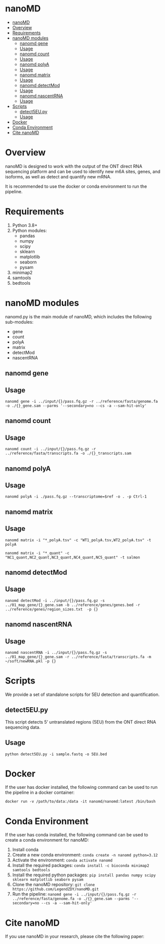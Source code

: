 # nanoMD
<!-- TOC -->

- [nanoMD](#nanomd)
- [Overview](#overview)
- [Requirements](#requirements)
- [nanoMD modules](#nanomd-modules)
    - [nanomd gene](#nanomd-gene)
    - [Usage](#usage)
    - [nanomd count](#nanomd-count)
    - [Usage](#usage)
    - [nanomd polyA](#nanomd-polya)
    - [Usage](#usage)
    - [nanomd matrix](#nanomd-matrix)
    - [Usage](#usage)
    - [nanomd detectMod](#nanomd-detectmod)
    - [Usage](#usage)
    - [nanomd nascentRNA](#nanomd-nascentrna)
    - [Usage](#usage)
- [Scripts](#scripts)
    - [detect5EU.py](#detect5eupy)
    - [Usage](#usage)
- [Docker](#docker)
- [Conda Environment](#conda-environment)
- [Cite nanoMD](#cite-nanomd)

<!-- /TOC -->


# Overview

nanoMD  is designed to work with the output of the ONT direct RNA sequencing platform and can be used to identify new m6A sites, genes, and isoforms, as well as detect and quantify new mRNA. 

It is recommended to use the docker or conda environment to run the pipeline.

# Requirements

1. Python 3.8+
2. Python modules:
    - pandas
    - numpy
    - scipy
    - sklearn
    - matplotlib
    - seaborn
    - pysam
3. minimap2
4. samtools
5. bedtools

# nanoMD modules

nanomd.py is the main module of nanoMD, which includes the following sub-modules:
- gene
- count
- polyA
- matrix
- detectMod
- nascentRNA

## nanomd gene

## Usage

`nanomd gene -i ../input/{}/pass.fq.gz -r ../reference/fasta/genome.fa -o ./{}_gene.sam --parms '--secondary=no --cs -a --sam-hit-only'`

## nanomd count

## Usage

`nanomd count -i ../input/{}/pass.fq.gz -r ../reference/fasta/transcripts.fa -o ./{}_transcripts.sam`

## nanomd polyA

## Usage

`nanomd polyA -i ./pass.fq.gz --transcriptome=$ref -o . -p Ctrl-1`

## nanomd matrix

## Usage

`nanomd matrix -i "*_polyA.tsv" -c "WT1_polyA.tsv,WT2_polyA.tsv" -t polyA`

`nanomd matrix -i "*_quant" -c "NC1_quant,NC2_quant,NC3_quant,NC4_quant,NC5_quant" -t salmon`

## nanomd detectMod

## Usage

`nanomd detectMod -i ../input/{}/pass.fq.gz -s ../01_map_gene/{}_gene.sam -b ../reference/genes/genes.bed -r ../reference/genes/region_sizes.txt  -p {}`

## nanomd nascentRNA

## Usage

`nanomd nascentRNA -i ../input/{}/pass.fq.gz -s ../01_map_gene/{}_gene.sam -r ../reference/fasta/transcripts.fa -m ~/soft/newRNA.pkl -p {}`

# Scripts

We provide a set of standalone scripts for 5EU detection and quantification.

## detect5EU.py

This script detects 5' untranslated regions (5EU) from the ONT direct RNA sequencing data.

## Usage

`python detect5EU.py -i sample.fastq -o 5EU.bed`

# Docker

If the user has docker installed, the following command can be used to run the pipeline in a docker container:

```
docker run -v /path/to/data:/data -it nanomd/nanomd:latest /bin/bash
```

# Conda Environment

If the user has conda installed, the following command can be used to create a conda environment for nanoMD:

1. Install conda
2. Create a new conda environment: `conda create -n nanomd python=3.12`
3. Activate the environment: `conda activate nanomd`
4. Install the required packages: `conda install -c bioconda minimap2 samtools bedtools`
5. Install the required python packages: `pip install pandas numpy scipy sklearn matplotlib seaborn pysam`
6. Clone the nanoMD repository: `git clone https://github.com/LegendZDY/nanoMD.git`
7. Run the pipeline: `nanomd gene -i ../input/{}/pass.fq.gz -r ../reference/fasta/genome.fa -o ./{}_gene.sam --parms '--secondary=no --cs -a --sam-hit-only'`

# Cite nanoMD

If you use nanoMD in your research, please cite the following paper: